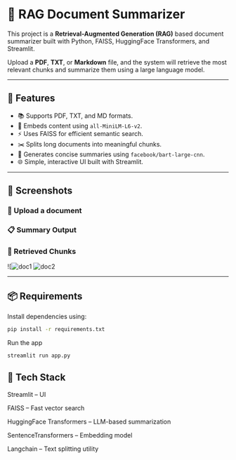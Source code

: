 # 📄 RAG Document Summarizer

This project is a **Retrieval-Augmented Generation (RAG)** based document summarizer built with Python, FAISS, HuggingFace Transformers, and Streamlit.

Upload a **PDF**, **TXT**, or **Markdown** file, and the system will retrieve the most relevant chunks and summarize them using a large language model.

---

## 🚀 Features

- 📚 Supports PDF, TXT, and MD formats.
- 🧠 Embeds content using `all-MiniLM-L6-v2`.
- ⚡ Uses FAISS for efficient semantic search.
- ✂️ Splits long documents into meaningful chunks.
- 🤖 Generates concise summaries using `facebook/bart-large-cnn`.
- 🌐 Simple, interactive UI built with Streamlit.

---

## 📸 Screenshots

### 🔼 Upload a document
### 📋 Summary Output
### 📂 Retrieved Chunks
![![doc1](https://github.com/user-attachments/assets/8c033ce4-993d-435f-afcc-ab6739ac15de)
![doc2](https://github.com/user-attachments/assets/a2a36dd7-5dfc-44f4-aa80-3407ecd16cff)



---

## 📦 Requirements

Install dependencies using:

```bash
pip install -r requirements.txt
```

Run the app
```bash
streamlit run app.py
```

## 🧰 Tech Stack

Streamlit – UI

FAISS – Fast vector search

HuggingFace Transformers – LLM-based summarization

SentenceTransformers – Embedding model

Langchain – Text splitting utility

